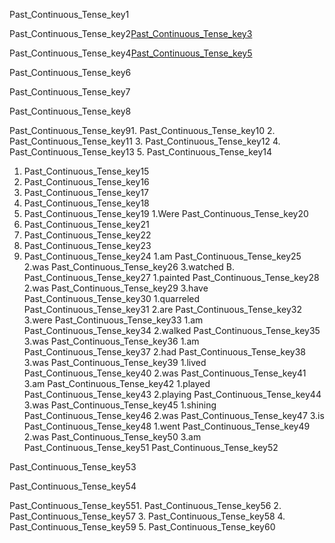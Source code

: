 Past_Continuous_Tense_key1

Past_Continuous_Tense_key2[Past_Continuous_Tense_key3](KzFLIDqTfjM&feature)



Past_Continuous_Tense_key4[Past_Continuous_Tense_key5](kf6MYOozFAQ)


Past_Continuous_Tense_key6
 
Past_Continuous_Tense_key7
 
Past_Continuous_Tense_key8
 
Past_Continuous_Tense_key91. Past_Continuous_Tense_key10
2. Past_Continuous_Tense_key11
3. Past_Continuous_Tense_key12
4. Past_Continuous_Tense_key13
5. Past_Continuous_Tense_key14
1. Past_Continuous_Tense_key15
2. Past_Continuous_Tense_key16
3. Past_Continuous_Tense_key17
4. Past_Continuous_Tense_key18
5. Past_Continuous_Tense_key19
1.Were Past_Continuous_Tense_key20
2. Past_Continuous_Tense_key21
3. Past_Continuous_Tense_key22
4. Past_Continuous_Tense_key23
5. Past_Continuous_Tense_key24
1.am Past_Continuous_Tense_key25
2.was Past_Continuous_Tense_key26
3.watched
B. Past_Continuous_Tense_key27
1.painted Past_Continuous_Tense_key28
2.was Past_Continuous_Tense_key29
3.have Past_Continuous_Tense_key30
1.quarreled Past_Continuous_Tense_key31
2.are Past_Continuous_Tense_key32
3.were Past_Continuous_Tense_key33
1.am Past_Continuous_Tense_key34
2.walked Past_Continuous_Tense_key35
3.was Past_Continuous_Tense_key36
1.am Past_Continuous_Tense_key37
2.had Past_Continuous_Tense_key38
3.was Past_Continuous_Tense_key39
1.lived Past_Continuous_Tense_key40
2.was Past_Continuous_Tense_key41
3.am Past_Continuous_Tense_key42
1.played Past_Continuous_Tense_key43
2.playing Past_Continuous_Tense_key44
3.was Past_Continuous_Tense_key45
1.shining Past_Continuous_Tense_key46
2.was Past_Continuous_Tense_key47
3.is Past_Continuous_Tense_key48
1.went Past_Continuous_Tense_key49
2.was Past_Continuous_Tense_key50
3.am Past_Continuous_Tense_key51
Past_Continuous_Tense_key52

Past_Continuous_Tense_key53

Past_Continuous_Tense_key54

Past_Continuous_Tense_key551. Past_Continuous_Tense_key56
2. Past_Continuous_Tense_key57
3. Past_Continuous_Tense_key58
4. Past_Continuous_Tense_key59
5. Past_Continuous_Tense_key60
